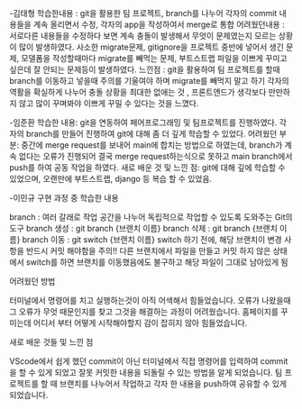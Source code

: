 -김태형
학습한내용 : git을 활용한 팀 프로젝트, branch를 나누어 각자의 commit 내용들을 계속 올리면서 수정, 각자의 app을 작성하여서 merge로 통합
어려웠던내용 : 서로다른 내용들을 수정하다 보면 계속 충돌이 발생해서 무엇이 문제였는지 모르는 상황이 많이 발생하였다. 사소한 migrate문제, gitignore을 프로젝트 중반에 넣어서 생긴 문제, 모델폼을 작성할때마다 migrate를 빼먹는 문제, 부트스트랩 파일을 이쁘게 꾸미고 싶은데 잘 안되는 문제등이 발생하였다.
느낀점 : git을 활용하여 팀 프로젝트를 할때 branch를 이동하고 넣을때 주의를 기울여야 하며 migrate를 빼먹지 말고 하기 각자의 역활을 확실하게 나누어 충돌 상황을 최대한 없애는 것 , 프론트앤드가 생각보다 만만하지 않고 많이 꾸며봐야 이쁘게 꾸밀 수 있다는 것을 느꼈다.

-임준환
학습한 내용: git을 연동하여 페어프로그래밍 및 팀프로젝트를 진행하였다. 각자의 branch를 만들어 진행하여 git에 대해 좀 더 깊게 학습할 수 있었다.
어려웠던 부분: 중간에 merge request를 보내어 main에 합치는 방법으로 하였는데, branch가 계속 없다는 오류가 진행되어 결국 merge request하는식으로 못하고 main branch에서 push를 하여 공동 작업을 하였다.
새로 배운 것 및 느낀 점: git에 대해 깊에 학습할 수 있었으며, 오랜만에 부트스트랩, django 등 복습 할 수 있었음.

-이민규
구현 과정 중 학습한 내용

branch : 여러 갈래로 작업 공간을 나누어 독립적으로 작업할 수 있도록 도와주는 Git의 도구
branch 생성 : git branch {브랜치 이름}
branch 삭제 : git branch {브랜치 이름}
branch 이동 : git switch {브랜치 이름}
switch 하기 전에, 해당 브랜치이 변경 사항을 반드시 커밋 해야함을 주의!!
다른 브랜치에서 파일을 만들고 커밋 하지 않은 상태에서 switch를 하면
브랜치를 이동했음에도 불구하고 해당 파일이 그대로 남아있게 됨

어려웠던 방법

터미널에서 명령어를 치고 실행하는것이 아직 어색해서 힘들었습니다.
오류가 나왔을때 그 오류가 무엇 때문인지를 찾고 그것을 해결하는 과정이 어려웠습니다.
홈페이지를 꾸미는데 어디서 부터 어떻게 시작해야할지 감이 잡히지 않아 힘들었습니다.

새로 배운 것들 및 느낀 점

VScode에서 쉽게 했던 commit이 아닌 터미널에서 직접 명령어를 입력하여 commit을 할 수 있게 되었고
잘못 커밋한 내용을 되돌릴 수 있는 방법을 알게 되었습니다.
팀 프로젝트를 할 때 브랜치를 나누어서 작업하고 각자 한 내용을 push하여 공유할 수 있게 되었습니다.